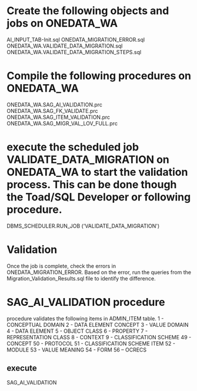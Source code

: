 # Create the following objects and jobs on ONEDATA_WA
AI_INPUT_TAB-Init.sql
ONEDATA_MIGRATION_ERROR.sql
ONEDATA_WA.VALIDATE_DATA_MIGRATION.sql
ONEDATA_WA.VALIDATE_DATA_MIGRATION_STEPS.sql

# Compile the following procedures on ONEDATA_WA
ONEDATA_WA.SAG_AI_VALIDATION.prc
ONEDATA_WA.SAG_FK_VALIDATE.prc
ONEDATA_WA.SAG_ITEM_VALIDATION.prc
ONEDATA_WA.SAG_MIGR_VAL_LOV_FULL.prc

# execute the scheduled job VALIDATE_DATA_MIGRATION on ONEDATA_WA to start the validation process. This can be done though the Toad/SQL Developer or following procedure.
DBMS_SCHEDULER.RUN_JOB ('VALIDATE_DATA_MIGRATION')

# Validation
Once the job is complete, check the errors in ONEDATA_MIGRATION_ERROR.
Based on the error, run the queries from the Migration_Validation_Results.sql file to identify the difference.

# SAG_AI_VALIDATION procedure
procedure validates the following items in ADMIN_ITEM table.
 1 - CONCEPTUAL DOMAIN
 2 - DATA ELEMENT CONCEPT
 3 - VALUE DOMAIN
 4 - DATA ELEMENT
 5 - OBJECT CLASS
 6 - PROPERTY
 7 - REPRESENTATION CLASS
 8 - CONTEXT
 9 - CLASSIFICATION SCHEME
 49 - CONCEPT
 50 - PROTOCOL
 51 - CLASSIFICATION SCHEME ITEM
 52 - MODULE
 53 - VALUE MEANING
 54 - FORM
 56 – OCRECS
 ## execute 
SAG_AI_VALIDATION
